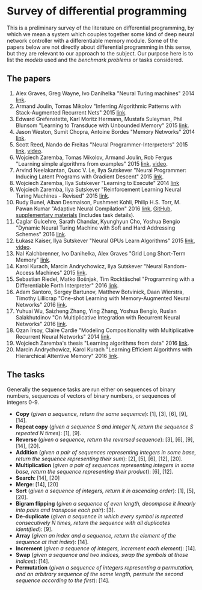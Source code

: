 # Survey of differential programming

This is a preliminary survey of the literature on differential programming, by which we mean a system which couples together some kind of deep neural network controller with a differentiable memory module. Some of the papers below are not directly about differential programming in this sense, but they are relevant to our approach to the subject. Our purpose here is to list the *models* used and the *benchmark problems* or tasks considered.

## The papers

1. Alex Graves, Greg Wayne, Ivo Danihelka "Neural Turing machines" 2014 [link](https://arxiv.org/abs/1410.5401).
2. Armand Joulin, Tomas Mikolov "Inferring Algorithmic Patterns with Stack-Augmented Recurrent Nets" 2015 [link](https://arxiv.org/abs/1503.01007).
3. Edward Grefenstette, Karl Moritz Hermann, Mustafa Suleyman, Phil Blunsom "Learning to Transduce with Unbounded Memory" 2015 [link](https://arxiv.org/abs/1506.02516).
4. Jason Weston, Sumit Chopra, Antoine Bordes "Memory Networks" 2014 [link](http://arxiv.org/abs/1410.3916).
5. Scott Reed, Nando de Freitas "Neural Programmer-Interpreters" 2015 [link](https://arxiv.org/abs/1511.06279), [video](https://www.youtube.com/watch?v=B70tT4WMyJk).
6. Wojciech Zaremba, Tomas Mikolov, Armand Joulin, Rob Fergus "Learning simple algorithms from examples" 2015 [link](http://arxiv.org/abs/1511.07275), [video](https://www.youtube.com/watch?v=GVe6kfJnRAw).
7. Arvind Neelakantan, Quoc V. Le, Ilya Sutskever "Neural Programmer: Inducing Latent Programs with Gradient Descent" 2015 [link](http://arxiv.org/abs/1511.04834).
8. Wojciech Zaremba, Ilya Sutskever "Learning to Execute" 2014 [link](https://arxiv.org/abs/1410.4615)
9. Wojciech Zaremba, Ilya Sutskever "Reinforcement Learning Neural Turing Machines - Revised" 2015 [link](https://arxiv.org/abs/1505.00521).
10. Rudy Bunel, Alban Desmaison, Pushmeet Kohli, Philip H.S. Torr, M. Pawan Kumar "Adaptive Neural Compilation" 2016 [link](https://arxiv.org/abs/1605.07969), [GitHub](https://github.com/albanD/adaptive-neural-compilation), [supplementary materials](http://www.robots.ox.ac.uk/~rudy/assets/anc-supplementary.pdf) (includes task details).
11. Caglar Gulcehre, Sarath Chandar, Kyunghyun Cho, Yoshua Bengio "Dynamic Neural Turing Machine with Soft and Hard Addressing Schemes" 2016 [link](https://arxiv.org/abs/1607.00036).
12. Łukasz Kaiser, Ilya Sutskever "Neural GPUs Learn Algorithms" 2015 [link](http://arxiv.org/abs/1511.08228), [video](https://www.youtube.com/watch?v=LzC8NkTZAF4).
13. Nal Kalchbrenner, Ivo Danihelka, Alex Graves "Grid Long Short-Term Memory" [link](https://arxiv.org/abs/1507.01526).
14. Karol Kurach, Marcin Andrychowicz, Ilya Sutskever "Neural Random-Access Machines" 2015 [link](http://arxiv.org/abs/1511.06392).
15. Sebastian Riedel, Matko Bošnjak, Tim Rocktäschel "Programming with a Differentiable Forth Interpreter" 2016 [link](https://arxiv.org/abs/1605.06640).
16. Adam Santoro, Sergey Bartunov, Matthew Botvinick, Daan Wierstra, Timothy Lillicrap "One-shot Learning with Memory-Augmented Neural Networks" 2016 [link](https://arxiv.org/abs/1605.06065).
17. Yuhuai Wu, Saizheng Zhang, Ying Zhang, Yoshua Bengio, Ruslan Salakhutdinov "On Multiplicative Integration with Recurrent Neural Networks" 2016 [link](https://arxiv.org/abs/1606.06630).
18. Ozan İrsoy, Claire Cardie "Modeling Compositionality with Multiplicative Recurrent Neural Networks" 2014 [link](https://arxiv.org/abs/1412.6577).
19. Wojciech Zaremba's thesis "Learning algorithms from data" 2016 [link](http://www.cs.nyu.edu/media/publications/zaremba_wojciech.pdf).
20. Marcin Andrychowicz, Karol Kurach "Learning Efficient Algorithms with Hierarchical Attentive Memory" 2016 [link](http://arxiv.org/abs/1602.03218).

## The tasks

Generally the sequence tasks are run either on sequences of binary numbers, sequences of vectors of binary numbers, or sequences of integers 0-9.

* **Copy** (*given a sequence, return the same sequence*): [1], [3], [6], [9], [14].
* **Repeat copy** (*given a sequence S and integer N, return the sequence S repeated N times*): [1], [9].
* **Reverse** (*given a sequence, return the reversed sequence*): [3], [6], [9], [14], [20].
* **Addition** (*given a pair of sequences representing integers in some base, return the sequence representing their sum*): [2], [5], [6], [12], [20].
* **Multiplication** (*given a pair of sequences representing integers in some base, return the sequence representing their product*): [6], [12].
* **Search**: [14], [20]
* **Merge**: [14], [20]
* **Sort** (*given a sequence of integers, return it in ascending order*): [1], [5], [20].
* **Bigram flipping** (*given a sequence of even length, decompose it linearly into pairs and transpose each pair*): [3].
* **De-duplicate** (*given a sequence in which every symbol is repeated consecutively N times, return the sequence with all duplicates identified*): [9].
* **Array** (*given an index and a sequence, return the element of the sequence at that index*): [14].
* **Increment** (*given a sequence of integers, increment each element*): [14].
* **Swap** (*given a sequence and two indices, swap the symbols at those indices*): [14].
* **Permutation** (*given a sequence of integers representing a permutation, and an arbitrary sequence of the same length, permute the second sequence according to the first*): [14].